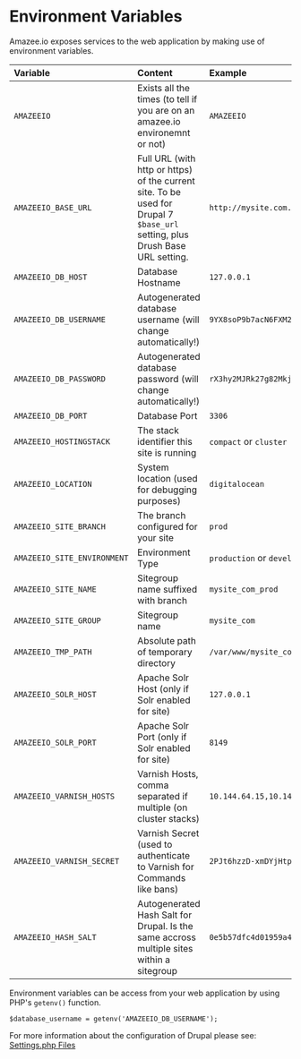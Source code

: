 # Environment Variables

Amazee.io exposes services to the web application by making use of environment variables.

| Variable | Content | Example |
| :--- | :--- | :--- |
| `AMAZEEIO` | Exists all the times (to tell if you are on an amazee.io environemnt or not) | `AMAZEEIO` |
| `AMAZEEIO_BASE_URL` | Full URL (with http or https) of the current site. To be used for Drupal 7 `$base_url` setting, plus Drush Base URL setting. | `http://mysite.com.develop.zh1.compact.amazee.io` |
| `AMAZEEIO_DB_HOST` | Database Hostname | `127.0.0.1` |
| `AMAZEEIO_DB_USERNAME` | Autogenerated database username (will change automatically!)| `9YX8soP9b7acN6FXM2Ho` |
| `AMAZEEIO_DB_PASSWORD` | Autogenerated database password (will change automatically!)| `rX3hy2MJRk27g82MkjZq` |
| `AMAZEEIO_DB_PORT` | Database Port | `3306` |
| `AMAZEEIO_HOSTINGSTACK` | The stack identifier this site is running | `compact` or `cluster` |
| `AMAZEEIO_LOCATION` | System location \(used for debugging purposes\) | `digitalocean` |
| `AMAZEEIO_SITE_BRANCH` | The branch configured for your site | `prod` |
| `AMAZEEIO_SITE_ENVIRONMENT` | Environment Type | `production` or `development` |
| `AMAZEEIO_SITE_NAME` | Sitegroup name suffixed with branch | `mysite_com_prod` |
| `AMAZEEIO_SITE_GROUP` | Sitegroup name | `mysite_com` |
| `AMAZEEIO_TMP_PATH` | Absolute path of temporary directory | `/var/www/mysite_com_prod/tmp` |
| `AMAZEEIO_SOLR_HOST` | Apache Solr Host (only if Solr enabled for site) | `127.0.0.1` |
| `AMAZEEIO_SOLR_PORT` | Apache Solr Port (only if Solr enabled for site) | `8149` |
| `AMAZEEIO_VARNISH_HOSTS` | Varnish Hosts, comma separated if multiple (on cluster stacks) | `10.144.64.15,10.144.64.16` |
| `AMAZEEIO_VARNISH_SECRET` | Varnish Secret (used to authenticate to Varnish for Commands like bans) | `2PJt6hzzD-xmDYjHtpHaHe-Ld42sCCXpGaitQRg-6shG2q` |
| `AMAZEEIO_HASH_SALT` | Autogenerated Hash Salt for Drupal. Is the same accross multiple sites within a sitegroup | `0e5b57dfc4d01959a40c2fcb16b1d785` |



Environment variables can be access from your web application by using PHP's `getenv()` function.

```
$database_username = getenv('AMAZEEIO_DB_USERNAME');
```

For more information about the configuration of Drupal please see: [Settings.php Files](./settingsphpfiles.html)

